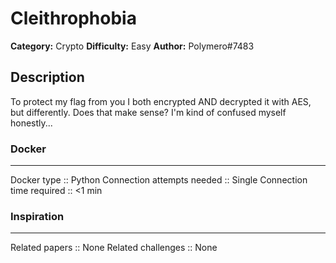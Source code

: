# Cleithrophobia
**Category:** Crypto
**Difficulty:** Easy
**Author:** Polymero#7483

## Description

To protect my flag from you I both encrypted AND decrypted it with AES, but differently. Does that make sense? I'm kind of confused myself honestly...

### Docker
---
Docker type					:: Python
Connection attempts needed	:: Single
Connection time required	:: <1 min

### Inspiration
---
Related papers		:: None
Related challenges	:: None